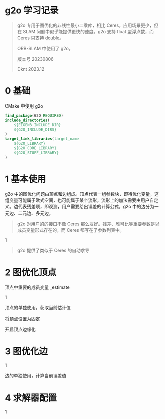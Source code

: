 # g2o 学习记录

> g2o 专用于图优化的非线性最小二乘库，相比 Ceres，应用场景更少，但在 SLAM 问题中似乎能提供更快的速度。g2o 支持 float 型浮点数，而 Ceres 只支持 double。
> 
> ORB-SLAM 中使用了 g2o。
> 
> 版本号 20230806
> 
> Dknt 2023.12

# 0 基础

CMake 中使用 g2o

```cmake
find_package(G2O REQUIRED)
include_directories(
    ${EIGEN3_INCLUDE_DIR}
    ${G2O_INCLUDE_DIRS}
)
target_link_libraries(target_name
    ${G2O_LIBRARY}
    ${G2O_CORE_LIBRARY}
    ${G2O_STUFF_LIBRARY}
)
```

# 1 基本使用

g2o 中的图优化问题由顶点和边组成。顶点代表一组参数块，即待优化变量，这组变量可能属于欧式空间，也可能属于某个流形，流形上的加法需要由用户自定义。边代表残差项，即观测，用户需要给出误差的计算公式，g2o 中的边分为一元边、二元边、多元边。

> g2o 对用户的的接口不像 Ceres 那么友好。残差、雅可比等重要参数是以成员变量形式存在的，而 Ceres 都写在了参数列表中。

1

> g2o 提供了类似于 Ceres 的自动求导

# 2 图优化顶点

顶点中重要的成员变量 _estimate

1

顶点的单独使用，获取当前估计值

将顶点设置为固定

开启顶点边缘化

# 3 图优化边

1

边的单独使用，计算当前误差值

# 4 求解器配置

1
